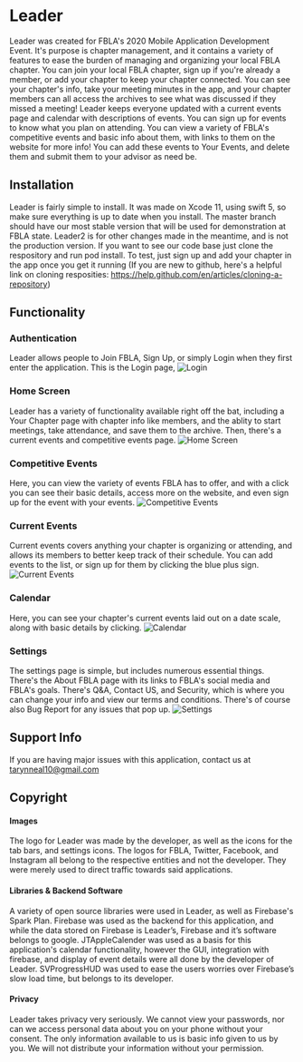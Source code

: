 # Leader
Leader was created for FBLA's 2020 Mobile Application Development Event. It's purpose is chapter management, and it contains a variety of features to ease the burden of managing and organizing your local FBLA chapter.
You can join your local FBLA chapter, sign up if you're already a member, or add your chapter to keep your chapter connected. You can see your chapter's info, take your meeting minutes in the app, and your chapter members can all access the archives to see what was discussed if they missed a meeting! 
Leader keeps everyone updated with a current events page and calendar with descriptions of events. You can sign up for events to know what you plan on attending. You can view a variety of FBLA's competitive events and basic info about them, with links to them on the website for more info! You can add these events to Your Events, and delete them and submit them to your advisor as need be.

## Installation
Leader is fairly simple to install. It was made on Xcode 11, using swift 5, so make sure everything is up to date when you install. The master branch should have our most stable version that will be used for demonstration at FBLA state. Leader2 is for other changes made in the meantime, and is not the production version. 
If you want to see our code base just clone the respository and run pod install. To test, just sign up and add your chapter in the app once you get it running
(If you are new to github, here's a helpful link on cloning resposities: https://help.github.com/en/articles/cloning-a-repository)

## Functionality
### Authentication
Leader allows people to Join FBLA, Sign Up, or simply Login when they first enter the application. This is the Login page,
![Login](https://github.com/tarynneal10/Leader/blob/master/Leader/Assets.xcassets/Login.imageset/Login.png)
### Home Screen
Leader has a variety of functionality available right off the bat, including a Your Chapter page with chapter info like members, and the ablity to start meetings, take attendance, and save them to the archive. Then, there's a current events and competitive events page.
![Home Screen](https://github.com/tarynneal10/Leader/blob/master/Leader/Assets.xcassets/HomeScreen.imageset/Leader1.jpg)
### Competitive Events
Here, you can view the variety of events FBLA has to offer, and with a click you can see their basic details, access more on the website, and even sign up for the event with your events.
![Competitive Events](https://github.com/tarynneal10/Leader/blob/master/Leader/Assets.xcassets/CompetitiveEvents.imageset/Leader3.jpg)
### Current Events
Current events covers anything your chapter is organizing or attending, and allows its members to better keep track of their schedule. You can add events to the list, or sign up for them by clicking the blue plus sign.
![Current Events](https://github.com/tarynneal10/Leader/blob/master/Leader/Assets.xcassets/CurrentEvents.imageset/Leader5.jpg)
### Calendar
Here, you can see your chapter's current events laid out on a date scale, along with basic details by clicking. 
![Calendar](https://github.com/tarynneal10/Leader/blob/master/Leader/Assets.xcassets/Calendar-1.imageset/Leader2.jpg)
### Settings
The settings page is simple, but includes numerous essential things. There's the About FBLA page with its links to FBLA's social media and FBLA's goals. There's Q&A, Contact US, and Security, which is where you can change your info and view our terms and conditions. There's of course also Bug Report for any issues that pop up.
![Settings](https://github.com/tarynneal10/Leader/blob/master/Leader/Assets.xcassets/Settings-1.imageset/Leader4.jpg)

## Support Info
If you are having major issues with this application, contact us at tarynneal10@gmail.com

## Copyright
#### Images
The logo for Leader was made by the developer, as well as the icons for the tab bars, and settings icons. The logos for FBLA, Twitter, Facebook, and Instagram all belong to the respective entities and not the developer. They were merely used to direct traffic towards said applications. 
#### Libraries & Backend Software
A variety of open source libraries were used in Leader, as well as Firebase's Spark Plan. Firebase was used as the backend for this application, and while the data stored on Firebase is Leader’s, Firebase and it’s software belongs to google. JTAppleCalender was used as a basis for this application's calendar functionality, however the GUI, integration with firebase, and display of event details were all done by the developer of Leader. SVProgressHUD was used to ease the users worries over Firebase’s slow load time, but belongs to its developer. 
#### Privacy
Leader takes privacy very seriously. We cannot view your passwords, nor can we access personal data about you on your phone without your consent. The only information available to us is basic info given to us by you. We will not distribute your information without your permission.
